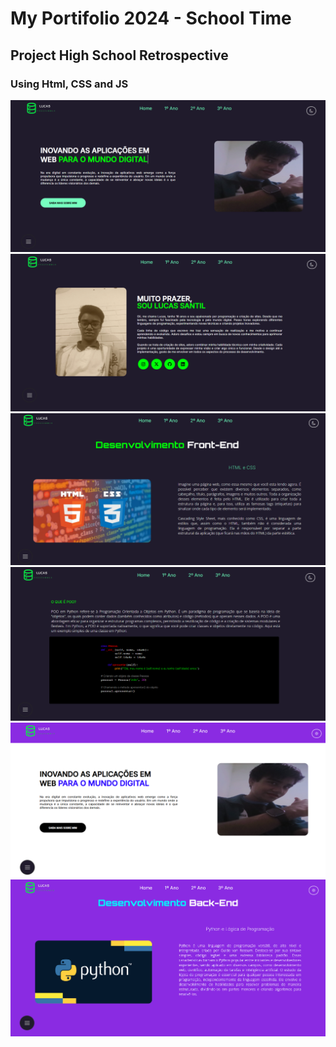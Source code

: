 # My Portifolio 2024 - School Time
## Project High School Retrospective
### Using Html, CSS and JS

<p align="center">
  <img src="Home.png" width="auto" style="margin-right: 20px;">
  <img src="Home-2.png" width="auto" style="margin-right: 20px;">
  <img src="Pag-1.png" width="auto" style="margin-right: 20px;">
  <img src="Pag-1-(2).png" width="auto" style="margin-right: 20px;">
  <img src="White-Home.png" width="auto" style="margin-right: 20px;">
  <img src="White-Pag1.png" width="auto">
</p>
